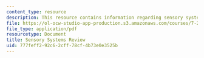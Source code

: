 ```yaml
---
content_type: resource
description: This resource contains information regarding sensory systems review
file: https://ol-ocw-studio-app-production.s3.amazonaws.com/courses/7-29j-cellular-neurobiology-spring-2012/777feff292c62cff78cf4b73e0e3525b_MIT7_29JS12_SensorySysRew.pdf
file_type: application/pdf
resourcetype: Document
title: Sensory Systems Review
uid: 777feff2-92c6-2cff-78cf-4b73e0e3525b
---
```


